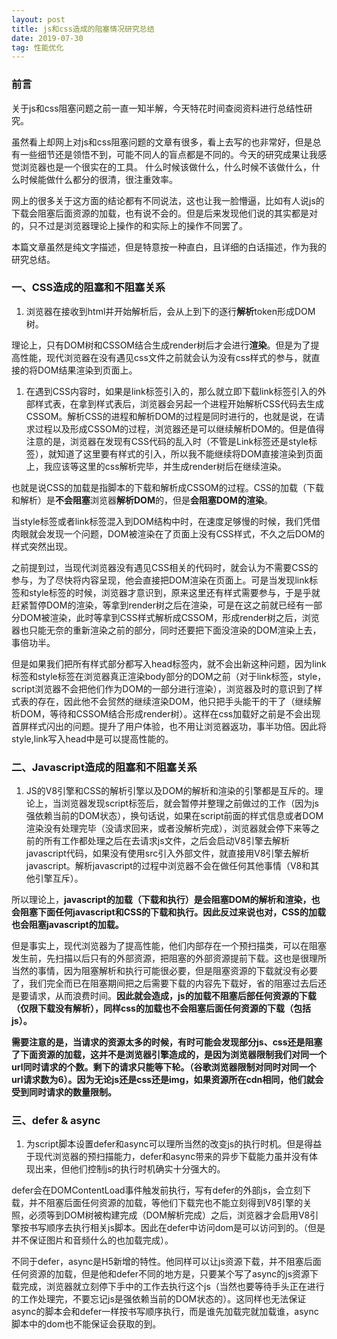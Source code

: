 ```yaml
---
layout: post
title: js和css造成的阻塞情况研究总结
date: 2019-07-30 
tag: 性能优化
---
```

### 前言
关于js和css阻塞问题之前一直一知半解，今天特花时间查阅资料进行总结性研究。

虽然看上却网上对js和css阻塞问题的文章有很多，看上去写的也非常好，但是总有一些细节还是领悟不到，可能不同人的盲点都是不同的。今天的研究成果让我感觉浏览器也是一个很实在的工具。
什么时候该做什么，什么时候不该做什么，什么时候能做什么都分的很清，很注重效率。

网上的很多关于这方面的结论都有不同说法，这也让我一脸懵逼，比如有人说js的下载会阻塞后面资源的加载，也有说不会的。但是后来发现他们说的其实都是对的，只不过是浏览器理论上操作的和实际上的操作不同罢了。

本篇文章虽然是纯文字描述，但是特意按一种直白，且详细的白话描述，作为我的研究总结。
### 一、CSS造成的阻塞和不阻塞关系

1.  浏览器在接收到html并开始解析后，会从上到下的逐行**解析**token形成DOM树。

理论上，只有DOM树和CSSOM结合生成render树后才会进行**渲染**。但是为了提高性能，现代浏览器在没有遇见css文件之前就会认为没有css样式的参与，就直接的将DOM结果渲染到页面上。

1.  在遇到CSS内容时，如果是link标签引入的，那么就立即下载link标签引入的外部样式表，在拿到样式表后，浏览器会另起一个进程开始解析CSS代码去生成CSSOM。解析CSS的进程和解析DOM的过程是同时进行的，也就是说，在请求过程以及形成CSSOM的过程，浏览器还是可以继续解析DOM的。但是值得注意的是，浏览器在发现有CSS代码的乱入时（不管是Link标签还是style标签），就知道了这里要有样式的引入，所以我不能继续将DOM直接渲染到页面上，我应该等这里的css解析完毕，并生成render树后在继续渲染。

也就是说CSS的加载是指脚本的下载和解析成CSSOM的过程。CSS的加载（下载和解析）是**不会阻塞**浏览器**解析DOM**的，但是**会阻塞DOM的渲染**。

当style标签或者link标签混入到DOM结构中时，在速度足够慢的时候，我们凭借肉眼就会发现一个问题，DOM被渲染在了页面上没有CSS样式，不久之后DOM的样式突然出现。

之前提到过，当现代浏览器没有遇见CSS相关的代码时，就会认为不需要CSS的参与，为了尽快将内容呈现，他会直接把DOM渲染在页面上。可是当发现link标签和style标签的时候，浏览器才意识到，原来这里还有样式需要参与，于是乎就赶紧暂停DOM的渲染，等拿到render树之后在渲染，可是在这之前就已经有一部分DOM被渲染，此时等拿到CSS样式解析成CSSOM，形成render树之后，浏览器也只能无奈的重新渲染之前的部分，同时还要把下面没渲染的DOM渲染上去，事倍功半。

但是如果我们把所有样式部分都写入head标签内，就不会出新这种问题，因为link标签和style标签在浏览器真正渲染body部分的DOM之前（对于link标签，style，script浏览器不会把他们作为DOM的一部分进行渲染），浏览器及时的意识到了样式表的存在，因此他不会贸然的继续渲染DOM，他只把手头能干的干了（继续解析DOM，等待和CSSOM结合形成render树）。这样在css加载好之前是不会出现首屏样式闪出的问题。提升了用户体验，也不用让浏览器返功，事半功倍。因此将style,link写入head中是可以提高性能的。

### 二、Javascript造成的阻塞和不阻塞关系

1.  JS的V8引擎和CSS的解析引擎以及DOM的解析和渲染的引擎都是互斥的。理论上，当浏览器发现script标签后，就会暂停并整理之前做过的工作（因为js强依赖当前的DOM状态），换句话说，如果在script前面的样式信息或者DOM渲染没有处理完毕（没请求回来，或者没解析完成），浏览器就会停下来等之前的所有工作都处理之后在去请求js文件，之后会启动V8引擎去解析javascript代码，如果没有使用src引入外部文件，就直接用V8引擎去解析javascript。解析javascript的过程中浏览器不会在做任何其他事情（V8和其他引擎互斥）。

所以理论上，**javascript的加载（下载和执行）是会阻塞DOM的解析和渲染，也会阻塞下面任何javascript和CSS的下载和执行。因此反过来说也对，CSS的加载也会阻塞javascript的加载。**

但是事实上，现代浏览器为了提高性能，他们内部存在一个预扫描类，可以在阻塞发生前，先扫描以后只有的外部资源，把阻塞的外部资源提前下载。这也是很理所当然的事情，因为阻塞解析和执行可能很必要，但是阻塞资源的下载就没有必要了，我们完全而已在阻塞期间把之后需要下载的内容先下载好，省的阻塞过去后还是要请求，从而浪费时间。**因此就会造成，js的加载不阻塞后部任何资源的下载（仅限下载没有解析），同样css的加载也不会阻塞后面任何资源的下载（包括js）。**

**需要注意的是，当请求的资源太多的时候，有时可能会发现部分js、css还是阻塞了下面资源的加载，这并不是浏览器引擎造成的，是因为浏览器限制我们对同一个url同时请求的个数。剩下的请求只能等下轮。（谷歌浏览器限制对同时对同一个url请求数为6）。因为无论js还是css还是img，如果资源所在cdn相同，他们就会受到同时请求的数量限制。**

### 三、defer & async

1.  为script脚本设置defer和async可以理所当然的改变js的执行时机。但是得益于现代浏览器的预扫描能力，defer和async带来的异步下载能力虽并没有体现出来，但他们控制js的执行时机确实十分强大的。

defer会在DOMContentLoad事件触发前执行，写有defer的外部js，会立刻下载，并不阻塞后面任何资源的加载，等他们下载完也不能立刻得到V8引擎的关照，必须等到DOM树被构建完成（DOM解析完成）之后，浏览器才会启用V8引擎按书写顺序去执行相关js脚本。因此在defer中访问dom是可以访问到的。（但是并不保证图片和音频什么的也加载完成）。

不同于defer，async是H5新增的特性。他同样可以让js资源下载，并不阻塞后面任何资源的加载，但是他和defer不同的地方是，只要某个写了async的js资源下载完成，浏览器就立刻停下手中的工作去执行这个js（当然也要等待手头正在进行的工作处理完，不要忘记js是强依赖当前的DOM状态的）。这同样也无法保证async的脚本会和defer一样按书写顺序执行，而是谁先加载完就加载谁，async脚本中的dom也不能保证会获取的到。

